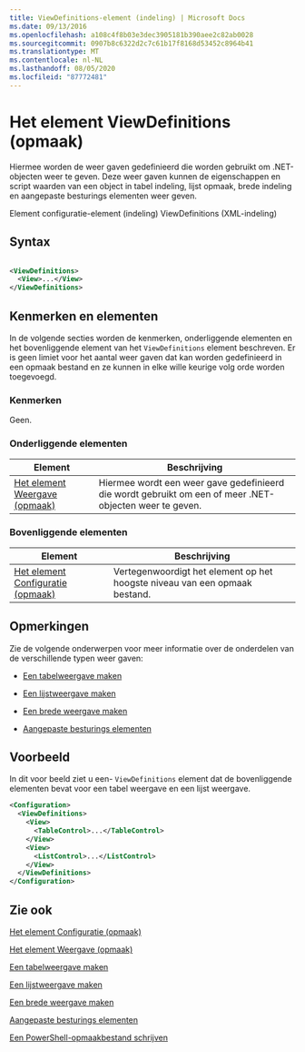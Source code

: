 ```yaml
---
title: ViewDefinitions-element (indeling) | Microsoft Docs
ms.date: 09/13/2016
ms.openlocfilehash: a108c4f8b03e3dec3905181b390aee2c82ab0028
ms.sourcegitcommit: 0907b8c6322d2c7c61b17f8168d53452c8964b41
ms.translationtype: MT
ms.contentlocale: nl-NL
ms.lasthandoff: 08/05/2020
ms.locfileid: "87772481"
---
```

# <a name="viewdefinitions-element-format"></a>Het element ViewDefinitions (opmaak)

Hiermee worden de weer gaven gedefinieerd die worden gebruikt om .NET-objecten weer te geven. Deze weer gaven kunnen de eigenschappen en script waarden van een object in tabel indeling, lijst opmaak, brede indeling en aangepaste besturings elementen weer geven.

Element configuratie-element (indeling) ViewDefinitions (XML-indeling)

## <a name="syntax"></a>Syntax

```xml

<ViewDefinitions>
  <View>...</View>
</ViewDefinitions>
```

## <a name="attributes-and-elements"></a>Kenmerken en elementen

In de volgende secties worden de kenmerken, onderliggende elementen en het bovenliggende element van het `ViewDefinitions` element beschreven. Er is geen limiet voor het aantal weer gaven dat kan worden gedefinieerd in een opmaak bestand en ze kunnen in elke wille keurige volg orde worden toegevoegd.

### <a name="attributes"></a>Kenmerken

Geen.

### <a name="child-elements"></a>Onderliggende elementen

|Element|Beschrijving|
|-------------|-----------------|
|[Het element Weergave (opmaak)](./view-element-format.md)|Hiermee wordt een weer gave gedefinieerd die wordt gebruikt om een of meer .NET-objecten weer te geven.|

### <a name="parent-elements"></a>Bovenliggende elementen

|Element|Beschrijving|
|-------------|-----------------|
|[Het element Configuratie (opmaak)](./configuration-element-format.md)|Vertegenwoordigt het element op het hoogste niveau van een opmaak bestand.|

## <a name="remarks"></a>Opmerkingen

Zie de volgende onderwerpen voor meer informatie over de onderdelen van de verschillende typen weer gaven:

- [Een tabelweergave maken](./creating-a-table-view.md)

- [Een lijstweergave maken](./creating-a-list-view.md)

- [Een brede weergave maken](./creating-a-wide-view.md)

- [Aangepaste besturings elementen](./creating-custom-controls.md)

## <a name="example"></a>Voorbeeld

In dit voor beeld ziet u een- `ViewDefinitions` element dat de bovenliggende elementen bevat voor een tabel weergave en een lijst weergave.

```xml
<Configuration>
  <ViewDefinitions>
    <View>
      <TableControl>...</TableControl>
    </View>
    <View>
      <ListControl>...</ListControl>
    </View>
  </ViewDefinitions>
</Configuration>
```

## <a name="see-also"></a>Zie ook

[Het element Configuratie (opmaak)](./configuration-element-format.md)

[Het element Weergave (opmaak)](./view-element-format.md)

[Een tabelweergave maken](./creating-a-table-view.md)

[Een lijstweergave maken](./creating-a-list-view.md)

[Een brede weergave maken](./creating-a-wide-view.md)

[Aangepaste besturings elementen](./creating-custom-controls.md)

[Een PowerShell-opmaakbestand schrijven](./writing-a-powershell-formatting-file.md)
